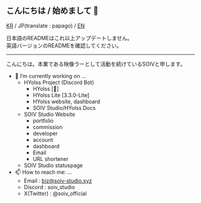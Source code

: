 ## こんにちは / 始めまして 👋
[KR](README.md) / JP(translate : papago) / [EN](README-EN.md)

日本語のREADMEはこれ以上アップデートしません。<br>
英語バージョンのREADMEを確認してください。

---

こんにちは。本業である映像ラーとして活動を続けているSOIVと申します。

- 🔭 I’m currently working on ...
    * HYolss Project (Discord Bot)
        - HYolss [🔧]
        - HYolss Lite [3.3.0-Lite]
        - HYolss website, dashboard
        - SOIV Studio/HYolss Docs
    * SOIV Studio Website
        - portfolio
        - commission
        - developer
        - account
        - dashboard
        - Email
        - URL shortener
    * SOIV Studio statuspage
- 📫 How to reach me: ...
    * Email : biz@soiv-studio.xyz
    * Discord : soiv_studio
    * X(Twitter) : @soiv_official

<!--
**SOIV/SOIV** is a ✨ _special_ ✨ repository because its `README.md` (this file) appears on your GitHub profile.

Here are some ideas to get you started:

- 🔭 I’m currently working on ...
- 🌱 I’m currently learning ...
- 👯 I’m looking to collaborate on ...
- 🤔 I’m looking for help with ...
- 💬 Ask me about ...
- 📫 How to reach me: ...
- 😄 Pronouns: ...
- ⚡ Fun fact: ...
-->
